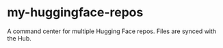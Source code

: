 # my-huggingface-repos
A command center for multiple Hugging Face repos. Files are synced with the Hub.
